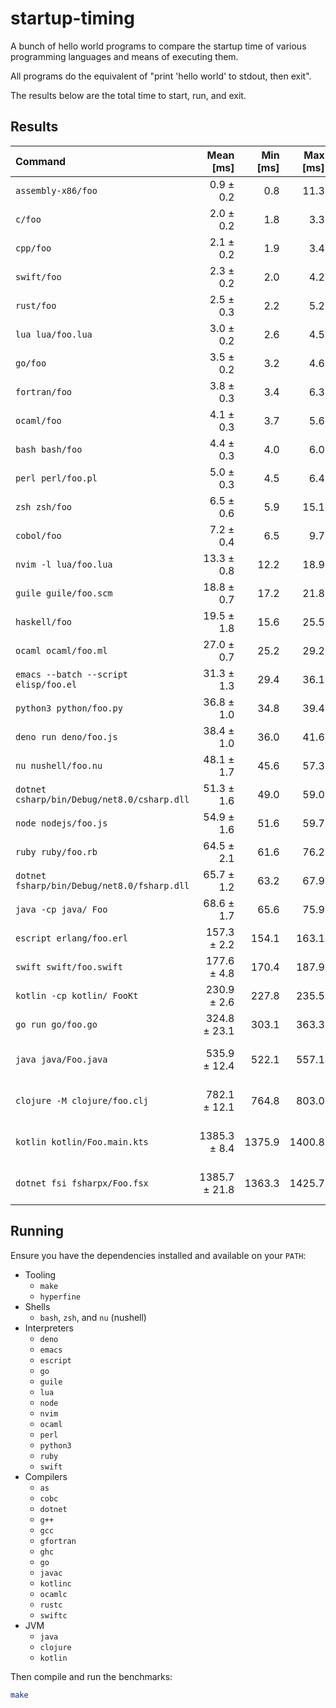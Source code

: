 startup-timing
==============

A bunch of hello world programs to compare the startup time of various programming languages and means of executing them.

All programs do the equivalent of "print 'hello world' to stdout, then exit".

The results below are the total time to start, run, and exit.

Results
-------

| Command | Mean [ms] | Min [ms] | Max [ms] | Relative |
|:---|---:|---:|---:|---:|
| `assembly-x86/foo` | 0.9 ± 0.2 | 0.8 | 11.3 | 1.00 |
| `c/foo` | 2.0 ± 0.2 | 1.8 | 3.3 | 2.16 ± 0.54 |
| `cpp/foo` | 2.1 ± 0.2 | 1.9 | 3.4 | 2.25 ± 0.56 |
| `swift/foo` | 2.3 ± 0.2 | 2.0 | 4.2 | 2.44 ± 0.62 |
| `rust/foo` | 2.5 ± 0.3 | 2.2 | 5.2 | 2.64 ± 0.69 |
| `lua lua/foo.lua` | 3.0 ± 0.2 | 2.6 | 4.5 | 3.13 ± 0.77 |
| `go/foo` | 3.5 ± 0.2 | 3.2 | 4.6 | 3.71 ± 0.89 |
| `fortran/foo` | 3.8 ± 0.3 | 3.4 | 6.3 | 4.06 ± 0.99 |
| `ocaml/foo` | 4.1 ± 0.3 | 3.7 | 5.6 | 4.32 ± 1.05 |
| `bash bash/foo` | 4.4 ± 0.3 | 4.0 | 6.0 | 4.69 ± 1.14 |
| `perl perl/foo.pl` | 5.0 ± 0.3 | 4.5 | 6.4 | 5.30 ± 1.28 |
| `zsh zsh/foo` | 6.5 ± 0.6 | 5.9 | 15.1 | 6.92 ± 1.74 |
| `cobol/foo` | 7.2 ± 0.4 | 6.5 | 9.7 | 7.59 ± 1.84 |
| `nvim -l lua/foo.lua` | 13.3 ± 0.8 | 12.2 | 18.9 | 14.10 ± 3.42 |
| `guile guile/foo.scm` | 18.8 ± 0.7 | 17.2 | 21.8 | 19.83 ± 4.70 |
| `haskell/foo` | 19.5 ± 1.8 | 15.6 | 25.5 | 20.64 ± 5.22 |
| `ocaml ocaml/foo.ml` | 27.0 ± 0.7 | 25.2 | 29.2 | 28.59 ± 6.74 |
| `emacs --batch --script elisp/foo.el` | 31.3 ± 1.3 | 29.4 | 36.1 | 33.09 ± 7.87 |
| `python3 python/foo.py` | 36.8 ± 1.0 | 34.8 | 39.4 | 38.90 ± 9.18 |
| `deno run deno/foo.js` | 38.4 ± 1.0 | 36.0 | 41.6 | 40.55 ± 9.57 |
| `nu nushell/foo.nu` | 48.1 ± 1.7 | 45.6 | 57.3 | 50.79 ± 12.05 |
| `dotnet csharp/bin/Debug/net8.0/csharp.dll` | 51.3 ± 1.6 | 49.0 | 59.0 | 54.20 ± 12.82 |
| `node nodejs/foo.js` | 54.9 ± 1.6 | 51.6 | 59.7 | 58.06 ± 13.71 |
| `ruby ruby/foo.rb` | 64.5 ± 2.1 | 61.6 | 76.2 | 68.15 ± 16.12 |
| `dotnet fsharp/bin/Debug/net8.0/fsharp.dll` | 65.7 ± 1.2 | 63.2 | 67.9 | 69.49 ± 16.34 |
| `java -cp java/ Foo` | 68.6 ± 1.7 | 65.6 | 75.9 | 72.49 ± 17.09 |
| `escript erlang/foo.erl` | 157.3 ± 2.2 | 154.1 | 163.1 | 166.28 ± 39.05 |
| `swift swift/foo.swift` | 177.6 ± 4.8 | 170.4 | 187.9 | 187.68 ± 44.29 |
| `kotlin -cp kotlin/ FooKt` | 230.9 ± 2.6 | 227.8 | 235.5 | 244.10 ± 57.28 |
| `go run go/foo.go` | 324.8 ± 23.1 | 303.1 | 363.3 | 343.27 ± 84.08 |
| `java java/Foo.java` | 535.9 ± 12.4 | 522.1 | 557.1 | 566.39 ± 133.40 |
| `clojure -M clojure/foo.clj` | 782.1 ± 12.1 | 764.8 | 803.0 | 826.72 ± 194.20 |
| `kotlin kotlin/Foo.main.kts` | 1385.3 ± 8.4 | 1375.9 | 1400.8 | 1464.25 ± 343.32 |
| `dotnet fsi fsharpx/Foo.fsx` | 1385.7 ± 21.8 | 1363.3 | 1425.7 | 1464.63 ± 344.06 |

Running
-------

Ensure you have the dependencies installed and available on your `PATH`:

- Tooling
  - `make`
  - `hyperfine`
- Shells
    - `bash`, `zsh`, and `nu` (nushell)
- Interpreters
  - `deno`
  - `emacs`
  - `escript`
  - `go`
  - `guile`
  - `lua`
  - `node`
  - `nvim`
  - `ocaml`
  - `perl`
  - `python3`
  - `ruby`
  - `swift`
- Compilers
  - `as`
  - `cobc`
  - `dotnet`
  - `g++`
  - `gcc`
  - `gfortran`
  - `ghc`
  - `go`
  - `javac`
  - `kotlinc`
  - `ocamlc`
  - `rustc`
  - `swiftc`
- JVM
  - `java`
  - `clojure`
  - `kotlin`

Then compile and run the benchmarks:

```bash
make
```
